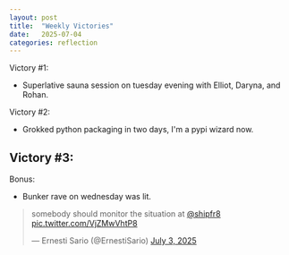 ```yaml
---
layout: post
title:  "Weekly Victories"
date:   2025-07-04
categories: reflection
---
```


Victory #1:
- Superlative sauna session on tuesday evening with Elliot, Daryna, and Rohan.
   
Victory #2:
- Grokked python packaging in two days, I'm a pypi wizard now.
   
Victory #3:
- 

Bonus:
- Bunker rave on wednesday was lit.
> somebody should monitor the situation at [@shipfr8](https://twitter.com/shipfr8?ref_src=twsrc%5Etfw) [pic.twitter.com/VjZMwVhtP8](https://t.co/VjZMwVhtP8)
> 
> — Ernesti Sario (@ErnestiSario) [July 3, 2025](https://twitter.com/ErnestiSario/status/1940676825229021671?ref_src=twsrc%5Etfw)